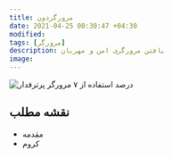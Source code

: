```yaml
---
title: مرورگردون
date: 2021-04-25 00:30:47 +04:30
modified:
tags: [مرورگر]
description: یافتن مرورگری امن و مهربان
image:
---
```

![ درصد استفاده از ۷ مرورگر پرترفدار ](https://upload.wikimedia.org/wikipedia/commons/c/c0/Browser_war-11.svg)
## نقشه مطلب
* مقدمه
* کروم